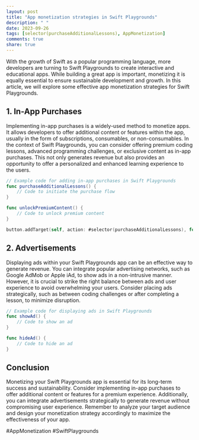 ```yaml
---
layout: post
title: "App monetization strategies in Swift Playgrounds"
description: " "
date: 2023-09-26
tags: [selector(purchaseAdditionalLessons), AppMonetization]
comments: true
share: true
---
```


With the growth of Swift as a popular programming language, more developers are turning to Swift Playgrounds to create interactive and educational apps. While building a great app is important, monetizing it is equally essential to ensure sustainable development and growth. In this article, we will explore some effective app monetization strategies for Swift Playgrounds.

## 1. In-App Purchases

Implementing in-app purchases is a widely-used method to monetize apps. It allows developers to offer additional content or features within the app, usually in the form of subscriptions, consumables, or non-consumables. In the context of Swift Playgrounds, you can consider offering premium coding lessons, advanced programming challenges, or exclusive content as in-app purchases. This not only generates revenue but also provides an opportunity to offer a personalized and enhanced learning experience to the users.

```swift
// Example code for adding in-app purchases in Swift Playgrounds
func purchaseAdditionalLessons() {
    // Code to initiate the purchase flow
}

func unlockPremiumContent() {
    // Code to unlock premium content
}

button.addTarget(self, action: #selector(purchaseAdditionalLessons), for: .touchUpInside)
```

## 2. Advertisements

Displaying ads within your Swift Playgrounds app can be an effective way to generate revenue. You can integrate popular advertising networks, such as Google AdMob or Apple iAd, to show ads in a non-intrusive manner. However, it is crucial to strike the right balance between ads and user experience to avoid overwhelming your users. Consider placing ads strategically, such as between coding challenges or after completing a lesson, to minimize disruption.

```swift
// Example code for displaying ads in Swift Playgrounds
func showAd() {
    // Code to show an ad
}

func hideAd() {
    // Code to hide an ad
}
```

## Conclusion

Monetizing your Swift Playgrounds app is essential for its long-term success and sustainability. Consider implementing in-app purchases to offer additional content or features for a premium experience. Additionally, you can integrate advertisements strategically to generate revenue without compromising user experience. Remember to analyze your target audience and design your monetization strategy accordingly to maximize the effectiveness of your app.

#AppMonetization #SwiftPlaygrounds